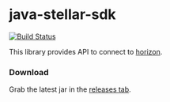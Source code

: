 # java-stellar-sdk

[![Build Status](https://travis-ci.org/stellar/java-stellar-sdk.svg)](https://travis-ci.org/stellar/java-stellar-sdk)

This library provides API to connect to [horizon](https://github.com/stellar/horizon).

### Download

Grab the latest jar in the [releases tab](https://github.com/stellar/java-stellar-sdk/releases).

